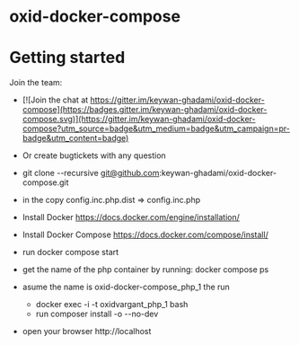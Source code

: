 oxid-docker-compose
=================

Getting started
===========
Join the team:
* [![Join the chat at https://gitter.im/keywan-ghadami/oxid-docker-compose](https://badges.gitter.im/keywan-ghadami/oxid-docker-compose.svg)](https://gitter.im/keywan-ghadami/oxid-docker-compose?utm_source=badge&utm_medium=badge&utm_campaign=pr-badge&utm_content=badge)
* Or create bugtickets with any question


* git clone --recursive git@github.com:keywan-ghadami/oxid-docker-compose.git
* in the copy config.inc.php.dist => config.inc.php 
* Install Docker https://docs.docker.com/engine/installation/
* Install Docker Compose https://docs.docker.com/compose/install/
* run docker compose start
* get the name of the php container by running: docker compose ps
* asume the name is oxid-docker-compose_php_1 the run
  * docker exec -i -t oxidvargant_php_1 bash
  * run composer install -o --no-dev
* open your browser http://localhost

